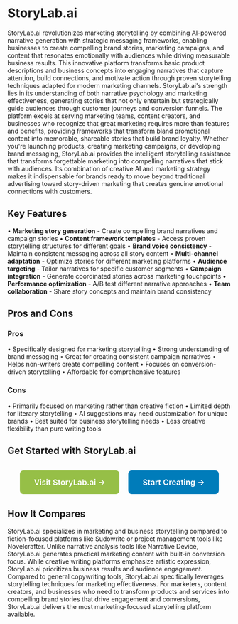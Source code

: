 # StoryLab.ai

StoryLab.ai revolutionizes marketing storytelling by combining AI-powered narrative generation with strategic messaging frameworks, enabling businesses to create compelling brand stories, marketing campaigns, and content that resonates emotionally with audiences while driving measurable business results. This innovative platform transforms basic product descriptions and business concepts into engaging narratives that capture attention, build connections, and motivate action through proven storytelling techniques adapted for modern marketing channels. StoryLab.ai's strength lies in its understanding of both narrative psychology and marketing effectiveness, generating stories that not only entertain but strategically guide audiences through customer journeys and conversion funnels. The platform excels at serving marketing teams, content creators, and businesses who recognize that great marketing requires more than features and benefits, providing frameworks that transform bland promotional content into memorable, shareable stories that build brand loyalty. Whether you're launching products, creating marketing campaigns, or developing brand messaging, StoryLab.ai provides the intelligent storytelling assistance that transforms forgettable marketing into compelling narratives that stick with audiences. Its combination of creative AI and marketing strategy makes it indispensable for brands ready to move beyond traditional advertising toward story-driven marketing that creates genuine emotional connections with customers.

## Key Features

• **Marketing story generation** - Create compelling brand narratives and campaign stories
• **Content framework templates** - Access proven storytelling structures for different goals
• **Brand voice consistency** - Maintain consistent messaging across all story content
• **Multi-channel adaptation** - Optimize stories for different marketing platforms
• **Audience targeting** - Tailor narratives for specific customer segments
• **Campaign integration** - Generate coordinated stories across marketing touchpoints
• **Performance optimization** - A/B test different narrative approaches
• **Team collaboration** - Share story concepts and maintain brand consistency

## Pros and Cons

### Pros
• Specifically designed for marketing storytelling
• Strong understanding of brand messaging
• Great for creating consistent campaign narratives
• Helps non-writers create compelling content
• Focuses on conversion-driven storytelling
• Affordable for comprehensive features

### Cons
• Primarily focused on marketing rather than creative fiction
• Limited depth for literary storytelling
• AI suggestions may need customization for unique brands
• Best suited for business storytelling needs
• Less creative flexibility than pure writing tools

## Get Started with StoryLab.ai

<div style="text-align: center; margin: 2rem 0;">
  <a href="https://www.storylab.ai" target="_blank" rel="noopener noreferrer" style="display: inline-block; background: #96BF47; color: white; padding: 1rem 2rem; text-decoration: none; border-radius: 8px; font-weight: 600; font-size: 1.1rem; margin-right: 1rem;">Visit StoryLab.ai →</a>
  <a href="https://www.storylab.ai/signup" target="_blank" rel="noopener noreferrer" style="display: inline-block; background: #007cba; color: white; padding: 1rem 2rem; text-decoration: none; border-radius: 8px; font-weight: 600; font-size: 1.1rem;">Start Creating →</a>
</div>

## How It Compares

StoryLab.ai specializes in marketing and business storytelling compared to fiction-focused platforms like Sudowrite or project management tools like Novelcrafter. Unlike narrative analysis tools like Narrative Device, StoryLab.ai generates practical marketing content with built-in conversion focus. While creative writing platforms emphasize artistic expression, StoryLab.ai prioritizes business results and audience engagement. Compared to general copywriting tools, StoryLab.ai specifically leverages storytelling techniques for marketing effectiveness. For marketers, content creators, and businesses who need to transform products and services into compelling brand stories that drive engagement and conversions, StoryLab.ai delivers the most marketing-focused storytelling platform available.